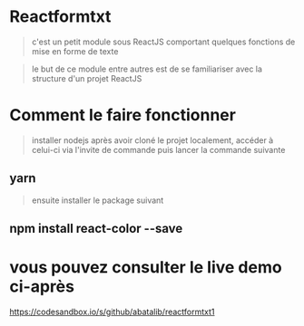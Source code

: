 # Reactformtxt
> c'est un petit module sous ReactJS comportant quelques fonctions de mise en forme de texte

> le but de ce module entre autres est de se familiariser avec la structure d'un projet ReactJS

# Comment le faire fonctionner
> installer nodejs
> après avoir cloné le projet localement, accéder à celui-ci via l'invite de commande puis
> lancer la commande suivante
## yarn

> ensuite installer le package suivant
## npm install react-color --save

# vous pouvez consulter le live demo ci-après
 https://codesandbox.io/s/github/abatalib/reactformtxt1

